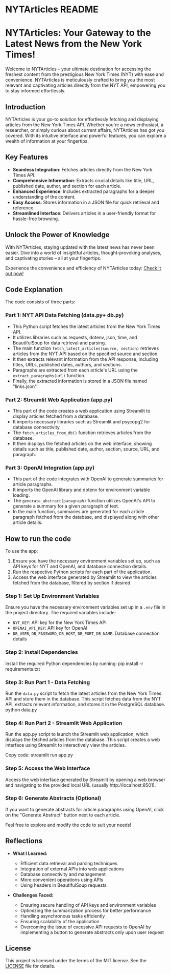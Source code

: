 # NYTArticles README

# NYTArticles: Your Gateway to the Latest News from the New York Times!

Welcome to NYTArticles – your ultimate destination for accessing the freshest content from the prestigious New York Times (NYT) with ease and convenience. NYTArticles is meticulously crafted to bring you the most relevant and captivating articles directly from the NYT API, empowering you to stay informed effortlessly.

## Introduction
NYTArticles is your go-to solution for effortlessly fetching and displaying articles from the New York Times API. Whether you're a news enthusiast, a researcher, or simply curious about current affairs, NYTArticles has got you covered. With its intuitive interface and powerful features, you can explore a wealth of information at your fingertips.

## Key Features
- **Seamless Integration**: Fetches articles directly from the New York Times API.
- **Comprehensive Information**: Extracts crucial details like title, URL, published date, author, and section for each article.
- **Enhanced Experience**: Includes extracted paragraphs for a deeper understanding of the content.
- **Easy Access**: Stores information in a JSON file for quick retrieval and reference.
- **Streamlined Interface**: Delivers articles in a user-friendly format for hassle-free browsing.

## Unlock the Power of Knowledge
With NYTArticles, staying updated with the latest news has never been easier. Dive into a world of insightful articles, thought-provoking analyses, and captivating stories – all at your fingertips.

Experience the convenience and efficiency of NYTArticles today: [Check it out now!](https://axi-techin510-final.azurewebsites.net/)



## Code Explanation
The code consists of three parts:

### Part 1: NYT API Data Fetching (data.py+ db.py)
- This Python script fetches the latest articles from the New York Times API.
- It utilizes libraries such as requests, dotenv, json, time, and BeautifulSoup for data retrieval and parsing.
- The main function `fetch_latest_articles(source, section)` retrieves articles from the NYT API based on the specified source and section.
- It then extracts relevant information from the API response, including titles, URLs, published dates, authors, and sections.
- Paragraphs are extracted from each article's URL using the `extract_paragraphs(url)` function.
- Finally, the extracted information is stored in a JSON file named "links.json".

### Part 2: Streamlit Web Application (app.py)
- This part of the code creates a web application using Streamlit to display articles fetched from a database.
- It imports necessary libraries such as Streamlit and psycopg2 for database connectivity.
- The `fetch_articles_from_db()` function retrieves articles from the database.
- It then displays the fetched articles on the web interface, showing details such as title, published date, author, section, source, URL, and paragraph.

### Part 3: OpenAI Integration (app.py)
- This part of the code integrates with OpenAI to generate summaries for article paragraphs.
- It imports the OpenAI library and dotenv for environment variable loading.
- The `generate_abstract(paragraph)` function utilizes OpenAI's API to generate a summary for a given paragraph of text.
- In the main function, summaries are generated for each article paragraph fetched from the database, and displayed along with other article details.

## How to run the code
To use the app:
1. Ensure you have the necessary environment variables set up, such as API keys for NYT and OpenAI, and database connection details.
2. Run the respective Python scripts for each part of the application.
3. Access the web interface generated by Streamlit to view the articles fetched from the database, filtered by section if desired.

### Step 1: Set Up Environment Variables
Ensure you have the necessary environment variables set up in a `.env` file in the project directory. The required variables include:
- `NYT_KEY`: API key for the New York Times API
- `OPENAI_API_KEY`: API key for OpenAI
- `DB_USER`, `DB_PASSWORD`, `DB_HOST`, `DB_PORT`, `DB_NAME`: Database connection details

### Step 2: Install Dependencies
Install the required Python dependencies by running: pip install -r requirements.txt


### Step 3: Run Part 1 - Data Fetching
Run the `data.py` script to fetch the latest articles from the New York Times API and store them in the database. This script fetches data from the NYT API, extracts relevant information, and stores it in the PostgreSQL database.
python data.py


### Step 4: Run Part 2 - Streamlit Web Application
Run the app.py script to launch the Streamlit web application, which displays the fetched articles from the database. This script creates a web interface using Streamlit to interactively view the articles.

Copy code: streamlit run app.py

### Step 5: Access the Web Interface
Access the web interface generated by Streamlit by opening a web browser and navigating to the provided local URL (usually http://localhost:8501).

### Step 6: Generate Abstracts (Optional)
If you want to generate abstracts for article paragraphs using OpenAI, click on the "Generate Abstract" button next to each article.

Feel free to explore and modify the code to suit your needs!



## Reflections
- **What I Learned:**
  - Efficient data retrieval and parsing techniques
  - Integration of external APIs into web applications
  - Database connectivity and management
  - More convenient operations using APIs
  - Using headers in BeautifulSoup requests

- **Challenges Faced:**
  - Ensuring secure handling of API keys and environment variables
  - Optimizing the summarization process for better performance
  - Handling asynchronous tasks efficiently
  - Ensuring scalability of the application
  - Overcoming the issue of excessive API requests to OpenAI by implementing a button to generate abstracts only upon user request

## License
This project is licensed under the terms of the MIT license. See the [LICENSE](LICENSE) file for details.
